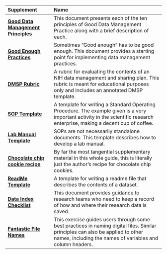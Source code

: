 | Supplement| Name |
| :---- | :---- | 
| **[Good Data Management Principles](https://docs.google.com/document/d/1dZeyt_6qnnvjfI9PEIXbhRK1ELhfG1NS9jlAn7mFEF0/edit?usp=sharing)** | This document presents each of the ten principles of Good Data Management Practice along with a brief description of each. |
| **[Good Enough Practices](https://docs.google.com/document/d/1RbdOQPJUMUKwMvxIgznEBr7_TT_MCGCCWQajCOdEJJY/edit?usp=sharing)** | Sometimes “Good enough” has to be good enough. This document provides a starting point for implementing data management practices. |
|**[DMSP Rubric](https://zenodo.org/records/7710001)**|A rubric for evaluating the contents of an NIH data management and sharing plan. This rubric is meant for educational purposes only and includes an annotated DMSP template. |
|**[SOP Template](https://docs.google.com/document/d/1ATWE-zzJoMjR9dumo_e3fOROabIrvRct/edit?usp=sharing&ouid=118445803869398413021&rtpof=true&sd=true)**| A template for writing a Standard Operating Procedure. The example given is a very important activity in the scientific research enterprise, making a decent cup of coffee.
|**[Lab Manual Template](https://docs.google.com/document/d/1kPYt2Jo_eI18PlkoMMqAe0McgZC44cad1ErI8CJbF10/edit?usp=drive_link)**| SOPs are not necessarily standalone documents. This template describes how to develop a lab manual.|
| **[Chocolate chip cookie recipe](https://docs.google.com/document/d/1aGvheTT4Di5d5pjcceO_ukUOWWrn4kpbkpeDLJp7I7U/edit?usp=sharing)** | By far the most tangential supplementary material in this whole guide, this is literally just the author’s recipe for chocolate chip cookies. |
| **[ReadMe Template](https://docs.google.com/document/d/15lOyAQZIkex0aySqZ4giNlXJ-lcN00-NMWGd1wjX5IE/edit?usp=sharing)** | A template for writing a readme file that describes the contents of a dataset. |
| **[Data Index Checklist](https://docs.google.com/document/d/1qTkKoNBriP5bqoJWyvZl29xvjue9WJIRgCnW7ZQP3LY/edit?tab=t.0)** | This document provides guidance to research teams who need to keep a record of how and where their research data is saved. |
|**[Fantastic File Names](https://docs.google.com/document/d/1sITntof9Xn5N0VpfnRnJT_b24C6CEqPAx-Y23uNdnkA/edit?usp=sharing)**|This exercise guides users through some best practices in naming digital files. Similar principles can also be applied to other names, including the names of variables and column headers.|
